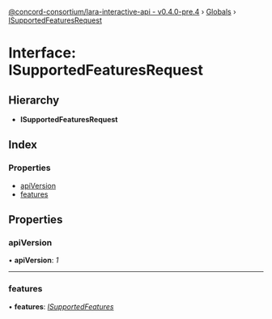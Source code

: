 [@concord-consortium/lara-interactive-api - v0.4.0-pre.4](../README.md) › [Globals](../globals.md) › [ISupportedFeaturesRequest](isupportedfeaturesrequest.md)

# Interface: ISupportedFeaturesRequest

## Hierarchy

* **ISupportedFeaturesRequest**

## Index

### Properties

* [apiVersion](isupportedfeaturesrequest.md#apiversion)
* [features](isupportedfeaturesrequest.md#features)

## Properties

###  apiVersion

• **apiVersion**: *1*

___

###  features

• **features**: *[ISupportedFeatures](isupportedfeatures.md)*

